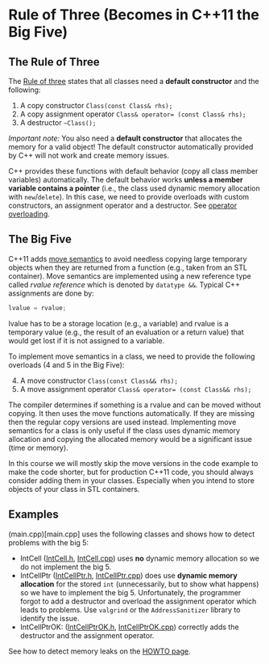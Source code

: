 # Rule of Three (Becomes in C++11 the Big Five)

## The Rule of Three

The [Rule of three](https://en.wikipedia.org/wiki/Rule_of_three_(C%2B%2B_programming)) states that all classes need a **default constructor** and the following:
 
 1. A copy constructor `Class(const Class& rhs);`
 2. A copy assignment operator `Class& operator= (const Class& rhs);` 
 3. A destructor `~Class();`

 *Important note:* You also need a **default constructor** that allocates the memory for a valid object! The default constructor automatically provided by C++ will not work and create memory issues. 

C++ provides these functions with default behavior (copy all class member variables) automatically. The default behavior works **unless a member variable contains a pointer** (i.e., the class used dynamic memory allocation with `new`/`delete`). In this case, we need 
to provide overloads with custom constructors, an assignment operator and a destructor. See [operator overloading](https://en.cppreference.com/w/cpp/language/operators).

## The Big Five

C++11 adds [move semantics](https://www.cprogramming.com/c++11/rvalue-references-and-move-semantics-in-c++11.html) to avoid needless copying large temporary objects when they are returned from a function (e.g., taken from an STL container). Move semantics are implemented using a new reference type called _rvalue reference_ which is denoted
by `datatype &&`. Typical C++ assignments are done by: 

```cpp
lvalue = rvalue;
``` 

lvalue has to be a storage location (e.g., a variable) and
rvalue is a temporary value (e.g., the result of an evaluation or a return value) that would get lost if it is not assigned to a variable.

To implement move semantics in a class, we need to provide the following overloads (4 and 5 in the Big Five):

4. A move constructor `Class(const Class&& rhs);`
5. A move assignment operator `Class& operator= (const Class&& rhs);`
 
The compiler determines if something is a rvalue and can be moved without copying. It then uses the move functions automatically. If they are missing then the regular copy versions are used instead.
Implementing move semantics for a class is only useful if the class uses dynamic memory allocation and
copying the allocated memory would be a significant issue (time or memory).

In this course we will mostly skip the move versions in the code example to make the code shorter, but for production C++11 code, you should always consider adding them in your classes. Especially when you intend to store objects of your class in
STL containers.

## Examples

(main.cpp)[main.cpp] uses the following classes and shows how to detect problems with the big 5:

* IntCell ([IntCell.h](IntCell.h), [IntCell.cpp](IntCell.cpp)) uses **no** dynamic memory allocation so we do not implement the big 5.
* IntCellPtr ([IntCellPtr.h](IntCellPtr.h), [IntCellPtr.cpp](IntCellPtr.cpp)) does use **dynamic memory allocation** for the stored `int` (unnecessarily, but to show what happens) so we have to implement the big 5. Unfortunately, the programmer forgot to add a destructor and overload the assignment operator which leads to problems. Use `valgrind` or the `AddressSanitizer` library to identify the issue.
* IntCellPtrOK: ([IntCellPtrOK.h](IntCellPtrOK.h), [IntCellPtrOK.cpp](IntCellPtrOK.cpp)) correctly adds the destructor and the assignment operator.

See how to detect memory leaks on the [HOWTO page](../../HOWTO_detect_memory_leaks.md).

